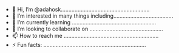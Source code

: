 - 👋 Hi, I’m @adahosk..........................................................
- 👀 I’m interested in many things including.......................................
- 🌱 I’m currently learning .......................................................
- 💞️ I’m looking to collaborate on ................................................
- 📫 How to reach me ..............................................................
- ⚡ Fun facts: ...................................................................
<!---.
adahosk/adahosk is a ✨ special ✨ repository because its `README.md` (this file) appears on your GitHub profile.
You can click the Preview link to take a look at your changes.
--->
